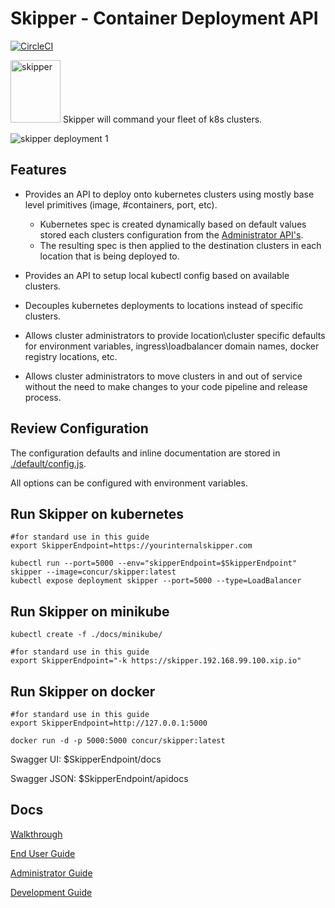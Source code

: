 # Skipper - Container Deployment API

[![CircleCI](https://circleci.com/gh/concur/skipper/tree/master.svg?style=svg&circle-token=e16cb0f808bc99fe8110761056142fb78466af34)](https://circleci.com/gh/concur/skipper/tree/master)

<img src="https://user-images.githubusercontent.com/3026995/30878025-7a472d98-a2b0-11e7-804b-fcf5aa6bce3b.png" alt="skipper" width="80" height="100">
Skipper will command your fleet of k8s clusters. 

![skipper deployment 1](https://cloud.githubusercontent.com/assets/3026995/20087845/f879c3d4-a530-11e6-8415-516a4a03ad10.png)

## Features

- Provides an API to deploy onto kubernetes clusters using mostly base level primitives
(image, #containers, port, etc).
  - Kubernetes spec is created dynamically based on default values stored each clusters configuration from the [Administrator API's](./docs/admin.md).
  - The resulting spec is then applied to the destination clusters in each location
  that is being deployed to.

- Provides an API to setup local kubectl config based on available clusters.

- Decouples kubernetes deployments to locations instead of specific clusters.

- Allows cluster administrators to provide location\cluster specific defaults for environment variables, ingress\loadbalancer domain names, docker registry locations, etc.

- Allows cluster administrators to move clusters in and out of service without the need to make changes to your code pipeline and release process.

## Review Configuration

The configuration defaults and inline documentation are stored in [./default/config.js](https://github.com/concur/skipper/blob/master/default/config.js).

All options can be configured with environment variables.

## Run Skipper on kubernetes

```
#for standard use in this guide
export SkipperEndpoint=https://yourinternalskipper.com

kubectl run --port=5000 --env="skipperEndpoint=$SkipperEndpoint" skipper --image=concur/skipper:latest
kubectl expose deployment skipper --port=5000 --type=LoadBalancer
```

## Run Skipper on minikube

```
kubectl create -f ./docs/minikube/

#for standard use in this guide
export SkipperEndpoint="-k https://skipper.192.168.99.100.xip.io"
```

## Run Skipper on docker

```
#for standard use in this guide
export SkipperEndpoint=http://127.0.0.1:5000

docker run -d -p 5000:5000 concur/skipper:latest
```

Swagger UI: $SkipperEndpoint/docs

Swagger JSON: $SkipperEndpoint/apidocs


## Docs

[Walkthrough](./docs/guide.md)

[End User Guide](./docs/usage.md)

[Administrator Guide](./docs/admin.md)

[Development Guide](./docs/development.md)

